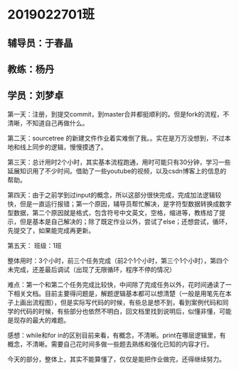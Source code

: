 # 2019022701班
## 辅导员：于春晶

## 教练：杨丹

## 学员：刘梦卓

第一天：注册，到提交commit，到master合并都挺顺利的。但是fork的流程，不清晰，不知道自己再做什么。

第二天：sourcetree 的新建文件作业着实难倒了我。。实在是万万没想到，不过本地和线上同步的逻辑，慢慢摸透了。

第三天：总计用时2个小时，其实基本流程跑通，用时可能只有30分钟，学习一些延展知识用了不少时间。借助了一些youtube的视频，以及csdn博客上的信息的帮助。

第四天：由于之前学到过input的概念，所以这部分很快完成，完成加法逻辑较快，但是一直运行报错；第一个原因，辅导员帮忙解决，是字符型数据转换成数字型数据，第二个原因就是格式，包含符号中文英文，空格，缩进等，教练给了提示，但是基本是自己解决的；除了既定作业以外，尝试了else；还想尝试，循环，先提交了，如果能完成再更新。

第五天：
班级：1班

整体用时：3个小时，前三个任务完成（前2个1个小时，第三个1个小时），第四个未完成，还差最后调试（出现了无限循环，程序不停的情况）

难点：第一个和第二个任务完成比较快，中间除了完成任务以外，花时间通读了一下相关文档。目前主要得问题是，解题逻辑基本都可以想清楚（一般是用笔先在本子上画出流程图），但是实际写代码的时候，有些总是想不到，看到案例代码和同学的代码的时候，有些部分也依然不明白，回文档里找到说明后，似懂非懂，可能是现存的最大的难题。

感想：while和for in的区别目前来看，有概念，不清晰。print在哪层逻辑里，有概念，不清晰。需要自己花时间多做一些题去熟练和强化已知的内容才行。

今天的部分，整体上，其实不能算懂了，仅仅是能把作业做完，还得继续努力。
